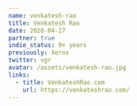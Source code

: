 ```yaml
---
name: venkatesh-rao
title: Venkatesh Rao
date: 2020-04-27
partner: true
indie_status: 9+ years
previously: Xerox
twitter: vgr
avatar: /assets/venkatesh-rao.jpg
links:
  - title: VenkateshRao.com
    url: https://venkateshrao.com/
---
```

